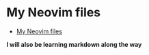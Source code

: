 # My Neovim files

<!--toc:start-->
- [My Neovim files](#my-neovim-files)
<!--toc:end-->

**I will also be learning markdown along the way**

